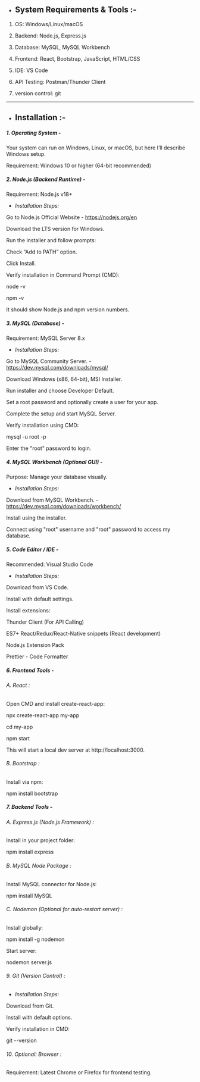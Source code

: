 * ## **System Requirements \& Tools :-**



1. OS: Windows/Linux/macOS
   
2. Backend: Node.js, Express.js
   
3. Database: MySQL, MySQL Workbench
   
4. Frontend: React, Bootstrap, JavaScript, HTML/CSS
   
5. IDE: VS Code
   
6. API Testing: Postman/Thunder Client
   
7. version control: git



------------------------------------------------------------------------------------------------------------



* ## Installation :-



##### 1\. Operating System -

Your system can run on Windows, Linux, or macOS, but here I’ll describe Windows setup.



Requirement: Windows 10 or higher (64-bit recommended)





##### 2\. Node.js (Backend Runtime) -

Requirement: Node.js v18+



* *Installation Steps:*



Go to Node.js Official Website - https://nodejs.org/en



Download the LTS version for Windows.



Run the installer and follow prompts:



Check “Add to PATH” option.



Click Install.



Verify installation in Command Prompt (CMD):



node -v

npm -v



It should show Node.js and npm version numbers.



##### 3\. MySQL (Database) -

Requirement: MySQL Server 8.x



* *Installation Steps:*



Go to MySQL Community Server. - https://dev.mysql.com/downloads/mysql/



Download Windows (x86, 64-bit), MSI Installer.



Run installer and choose Developer Default.



Set a root password and optionally create a user for your app.



Complete the setup and start MySQL Server.



Verify installation using CMD:



mysql -u root -p

Enter the "root" password to login.



##### 4\. MySQL Workbench (Optional GUI) -

Purpose: Manage your database visually.



* *Installation Steps:*



Download from MySQL Workbench. - https://dev.mysql.com/downloads/workbench/



Install using the installer.



Connect using "root" username and "root" password to access my database.



##### 5\. Code Editor / IDE -

Recommended: Visual Studio Code



* *Installation Steps:*



Download from VS Code.



Install with default settings.



Install extensions:



Thunder Client (For API Calling)



ES7+ React/Redux/React-Native snippets (React development)



Node.js Extension Pack



Prettier - Code Formatter



##### 6\. Frontend Tools -



###### A. React :



Open CMD and install create-react-app:



npx create-react-app my-app

cd my-app

npm start



This will start a local dev server at http://localhost:3000.



###### B. Bootstrap :



Install via npm:



npm install bootstrap



##### 7\. Backend Tools -



###### A. Express.js (Node.js Framework) :



Install in your project folder:



npm install express



###### B. MySQL Node Package :



Install MySQL connector for Node.js:



npm install MySQL



###### C. Nodemon (Optional for auto-restart server) :



Install globally:



npm install -g nodemon



Start server:



nodemon server.js



###### 9\. Git (Version Control) :

* *Installation Steps:*



Download from Git.



Install with default options.



Verify installation in CMD:



git --version



###### 10\. Optional: Browser :



Requirement: Latest Chrome or Firefox for frontend testing.

